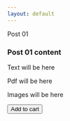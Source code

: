 ```yaml
---
layout: default
---
```

Post 01

### Post 01 content

Text will be here

Pdf will be here

Images will be here

<button class="snipcart-add-item"
  data-item-id="1"
  data-item-price="1"
  data-item-file-guid="ff4eef2b-8c2b-4481-8886-fe2fd7df69e4"
  data-item-description="First document"
  data-item-image="./images/1.jpg"
  data-item-name="Document">
  Add to cart
</button>
